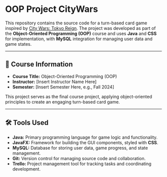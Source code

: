 # **OOP Project CityWars**

This repository contains the source code for a turn-based card game inspired by [City Wars: Tokyo Reign](https://store.steampowered.com/app/1689090/CITY_WARS_TOKYO_REIGN/). The project was developed as part of the **Object-Oriented Programming (OOP)** course and uses **Java** and **CSS** for implementation, with **MySQL** integration for managing user data and game states.

---

## 📖 **Course Information**  
- **Course Title:** Object-Oriented Programming (OOP)  
- **Instructor:** [Insert Instructor Name Here]  
- **Semester:** [Insert Semester Here, e.g., Fall 2024]  

This project serves as the final course project, applying object-oriented principles to create an engaging turn-based card game.

---

## 🛠️ **Tools Used**
- **Java:** Primary programming language for game logic and functionality.  
- **JavaFX:** Framework for building the GUI components, styled with **CSS**.  
- **MySQL:** Database for storing user data, game progress, and state management.  
- **Git:** Version control for managing source code and collaboration.  
- **Trello:** Project management tool for tracking tasks and coordinating development. 
